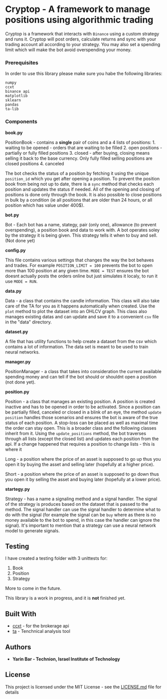 

# Cryptop - A framework to manage positions using algorithmic trading

Cryptop is a framework that interacts with `Binance` using a custom strategy and runs it. Cryptop will post orders, calculate returns and sync with your trading account all according to your strategy. You may also set a spending limit which will make the bot avoid overspending your money.

### Prerequisites

In order to use this library please make sure you habe the following libraries:

```
numpy
ccxt
binance api
matplotlib
sklearn 
pandas
ta-lib
```


### Components

**book.py**

PositionBook - contains a **single** pair of coins and a 4 lists of positions:
    1. waiting to be opened - orders that are waiting to be filled
    2. open positions - partially or fully filled positions
    3. closed - after buying, closing means selling it back to the base currency. Only fully filled selling positions are closed positions
    4. canceled 

The bot checks the status of a position by fetching it using the unique `position_id` which you get after opening a position. To prevent the position book from being not up to date, there is a `sync` method that checks each position and updates the status if needed. All of the opening and closing of positions is done only through the book. It is also possible to close positions in bulk by a condition (ie all positions that are older than 24 hours, or all position which has value under 400$).


**bot.py**

Bot - Each bot has a name, stategy, pair (only one), allowance (to prevent overspending), a position book and data to work with. A bot operates soley by the strategy it is being given. This strategy tells it when to buy and sell. (Not done yet)


**config.py**

This file contains various settings that changes the way the bot behaves and trades. For example `POSITION_LIMIT = 100` prevents the bot to open more than 100 position at any given time. `MODE = TEST` ensures the bot doesnt actually posts the orders online but just simulates it localy, to run it use `MODE = RUN`.


**data.py**

Data - a class that contains the candle information. This class will also take care of the TA for you as it happens automatically when created. Use the `plot` method to plot the dataset into an OHLCV graph. This class also manages existing datas and can update and save it to a convenient `csv` file in the "data" directory.


**dataset.py**

A file that has utility functions to help create a dataset from the csv which contains a lot of information. The data set is meant to be used to train neural networks.


**manager.py**

PositionManager - a class that takes into consideration the current available spending money and can tell if the bot should or shouldnt open a position (not done yet).


**position.py**

Position - a class that manages an existing position. A position is created inactive and has to be opened in order to be activated. Since a position can be partially filled, canceled or closed in a blink of an eye, the method `update position` handles those scenarios and ensures the bot is aware of the true status of each position. A stop-loss can be placed as well as maximal time the order can stay open. This is a broader class and the following classes inherit from it. Using the `update_positions` method, the bot traverses through all lists (except the closed list) and updates each position from the api. If a change happened that requires a position to change lists - this is where it 

Long - a position where the price of an asset is supposed to go up thus you open it by buying the asset and selling later (hopefully at a higher price).

Short - a position where the price of an asset is supposed to go down thus you open it by selling the asset and buying later (hopefully at a lower price).


**startegy.py**

Strategy - has a name a signaling method and a signal handler. The signal of the strategy is produces based on the dataset that is passed to the method. The signal handler can use the signal handler to determine what to do with the signal (for example the signal can be `buy` where as there is no money available to the bot to spend, in this case the handler can ignore the signal). It's important to mention that a strategy can use a neural network model to generate signals. 


## Testing

I have created a testing folder with 3 unittests for:

1. Book
2. Position
3. Strategy

More to come in the future.


This library is a work in progress, and it is **not** finished yet.


## Built With

* [ccxt](https://github.com/ccxt/ccxt) - for the brokerage api
* [ta](https://github.com/bukosabino/ta) - Tenchnical analysis tool


## Authors

* **Yarin Bar - Technion, Israel Institute of Technology**


## License

This project is licensed under the MIT License - see the [LICENSE.md](LICENSE.md) file for details

